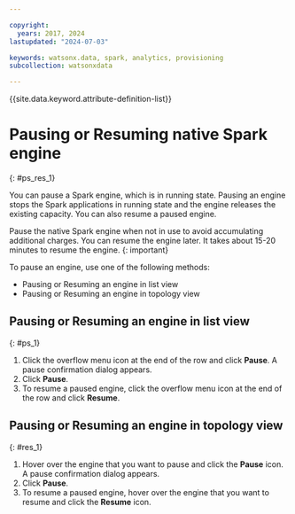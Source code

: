 ```yaml
---

copyright:
  years: 2017, 2024
lastupdated: "2024-07-03"

keywords: watsonx.data, spark, analytics, provisioning
subcollection: watsonxdata

---
```


{{site.data.keyword.attribute-definition-list}}

# Pausing or Resuming native Spark engine
{: #ps_res_1}

You can pause a Spark engine, which is in running state. Pausing an engine stops the Spark applications in running state and the engine releases the existing capacity. You can also resume a paused engine.

Pause the native Spark engine when not in use to avoid accumulating additional charges. You can resume the engine later. It takes about 15-20 minutes to resume the engine.
{: important}

To pause an engine, use one of the following methods:
- Pausing or Resuming an engine in list view
- Pausing or Resuming an engine in topology view


## Pausing or Resuming an engine in list view
{: #ps_1}

   1. Click the overflow menu icon at the end of the row and click **Pause**. A pause confirmation dialog appears.
   1. Click **Pause**.
   1. To resume a paused engine, click the overflow menu icon at the end of the row and click **Resume**.

## Pausing or Resuming an engine in topology view
{: #res_1}

   1. Hover over the engine that you want to pause and click the **Pause** icon. A pause confirmation dialog appears.
   1. Click **Pause**.
   1. To resume a paused engine, hover over the engine that you want to resume and click the **Resume** icon.
